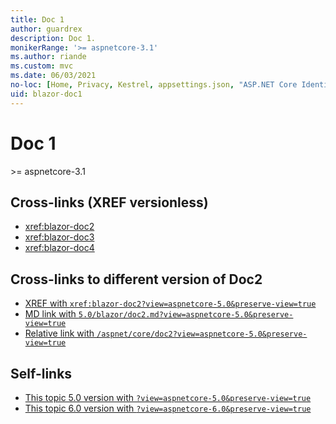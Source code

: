 ```yaml
---
title: Doc 1
author: guardrex
description: Doc 1.
monikerRange: '>= aspnetcore-3.1'
ms.author: riande
ms.custom: mvc
ms.date: 06/03/2021
no-loc: [Home, Privacy, Kestrel, appsettings.json, "ASP.NET Core Identity", cookie, Cookie, Blazor, "Blazor Server", "Blazor WebAssembly", "Identity", "Let's Encrypt", Razor, SignalR]
uid: blazor-doc1
---
```

# Doc 1

&gt;= aspnetcore-3.1

## Cross-links (XREF versionless)

* <xref:blazor-doc2>
* <xref:blazor-doc3>
* <xref:blazor-doc4>

## Cross-links to different version of Doc2

* [XREF with `xref:blazor-doc2?view=aspnetcore-5.0&preserve-view=true`](xref:blazor-doc2?view=aspnetcore-5.0&preserve-view=true)
* [MD link with `5.0/blazor/doc2.md?view=aspnetcore-5.0&preserve-view=true`](5.0/blazor/doc2.md?view=aspnetcore-5.0&preserve-view=true)
* [Relative link with `/aspnet/core/doc2?view=aspnetcore-5.0&preserve-view=true`](/aspnet/core/doc2?view=aspnetcore-5.0&preserve-view=true)

## Self-links

* [This topic 5.0 version with `?view=aspnetcore-5.0&preserve-view=true`](?view=aspnetcore-5.0&preserve-view=true)
* [This topic 6.0 version with `?view=aspnetcore-6.0&preserve-view=true`](?view=aspnetcore-6.0&preserve-view=true)
